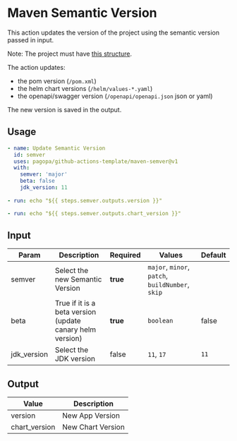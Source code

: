 # Maven Semantic Version

This action updates the version of the project using the semantic version passed in input.

Note: The project must have [this structure](https://github.com/pagopa/template-java-spring-microservice).

The action updates:

- the pom version (`/pom.xml`)
- the helm chart versions (`/helm/values-*.yaml`)
- the openapi/swagger version (`/openapi/openapi.json` json or yaml)

The new version is saved in the output.

## Usage

``` yaml
- name: Update Semantic Version
  id: semver
  uses: pagopa/github-actions-template/maven-semver@v1
  with:
    semver: 'major'
    beta: false
    jdk_version: 11
      
- run: echo "${{ steps.semver.outputs.version }}"

- run: echo "${{ steps.semver.outputs.chart_version }}"
```

## Input

| Param       | Description                                               | Required | Values                                           | Default |
|-------------|-----------------------------------------------------------|----------|--------------------------------------------------|---------|
| semver      | Select the new Semantic Version                           | **true** | `major`, `minor`, `patch`, `buildNumber`, `skip` |         |
| beta        | True if it is a beta version (update canary helm version) | **true** | `boolean`                                        | false   |
| jdk_version | Select the JDK version                                    | false    | `11`, `17`                                       | `11`    |

## Output

| Value         | Description       |
|---------------|-------------------|
| version       | New App Version   |
| chart_version | New Chart Version |
